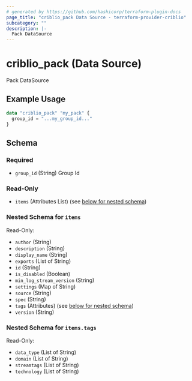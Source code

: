 ```yaml
---
# generated by https://github.com/hashicorp/terraform-plugin-docs
page_title: "criblio_pack Data Source - terraform-provider-criblio"
subcategory: ""
description: |-
  Pack DataSource
---
```


# criblio_pack (Data Source)

Pack DataSource

## Example Usage

```terraform
data "criblio_pack" "my_pack" {
  group_id = "...my_group_id..."
}
```

<!-- schema generated by tfplugindocs -->
## Schema

### Required

- `group_id` (String) Group Id

### Read-Only

- `items` (Attributes List) (see [below for nested schema](#nestedatt--items))

<a id="nestedatt--items"></a>
### Nested Schema for `items`

Read-Only:

- `author` (String)
- `description` (String)
- `display_name` (String)
- `exports` (List of String)
- `id` (String)
- `is_disabled` (Boolean)
- `min_log_stream_version` (String)
- `settings` (Map of String)
- `source` (String)
- `spec` (String)
- `tags` (Attributes) (see [below for nested schema](#nestedatt--items--tags))
- `version` (String)

<a id="nestedatt--items--tags"></a>
### Nested Schema for `items.tags`

Read-Only:

- `data_type` (List of String)
- `domain` (List of String)
- `streamtags` (List of String)
- `technology` (List of String)
